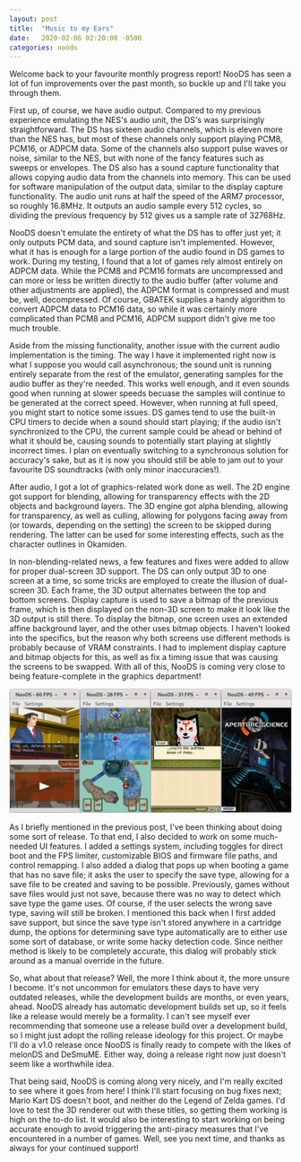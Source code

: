 ```yaml
---
layout: post
title:  "Music to my Ears"
date:   2020-02-06 02:20:00 -0500
categories: noods
---
```


Welcome back to your favourite monthly progress report! NooDS has seen a lot of fun improvements over the past month, so buckle up and I'll take you through them.

First up, of course, we have audio output. Compared to my previous experience emulating the NES's audio unit, the DS's was surprisingly straightforward. The DS has sixteen audio channels, which is eleven more than the NES has, but most of these channels only support playing PCM8, PCM16, or ADPCM data. Some of the channels also support pulse waves or noise, similar to the NES, but with none of the fancy features such as sweeps or envelopes. The DS also has a sound capture functionality that allows copying audio data from the channels into memory. This can be used for software manipulation of the output data, similar to the display capture functionality. The audio unit runs at half the speed of the ARM7 processor, so roughly 16.8MHz. It outputs an audio sample every 512 cycles, so dividing the previous frequency by 512 gives us a sample rate of 32768Hz.

NooDS doesn't emulate the entirety of what the DS has to offer just yet; it only outputs PCM data, and sound capture isn't implemented. However, what it has is enough for a large portion of the audio found in DS games to work. During my testing, I found that a lot of games rely almost entirely on ADPCM data. While the PCM8 and PCM16 formats are uncompressed and can more or less be written directly to the audio buffer (after volume and other adjustments are applied), the ADPCM format is compressed and must be, well, decompressed. Of course, GBATEK supplies a handy algorithm to convert ADPCM data to PCM16 data, so while it was certainly more complicated than PCM8 and PCM16, ADPCM support didn't give me too much trouble.

Aside from the missing functionality, another issue with the current audio implementation is the timing. The way I have it implemented right now is what I suppose you would call asynchronous; the sound unit is running entirely separate from the rest of the emulator, generating samples for the audio buffer as they're needed. This works well enough, and it even sounds good when running at slower speeds becuase the samples will continue to be generated at the correct speed. However, when running at full speed, you might start to notice some issues. DS games tend to use the built-in CPU timers to decide when a sound should start playing; if the audio isn't synchronized to the CPU, the current sample could be ahead or behind of what it should be, causing sounds to potentially start playing at slightly incorrect times. I plan on eventually switching to a synchronous solution for accuracy's sake, but as it is now you should still be able to jam out to your favourite DS soundtracks (with only minor inaccuracies!).

After audio, I got a lot of graphics-related work done as well. The 2D engine got support for blending, allowing for transparency effects with the 2D objects and background layers. The 3D engine got alpha blending, allowing for transparency, as well as culling, allowing for polygons facing away from (or towards, depending on the setting) the screen to be skipped during rendering. The latter can be used for some interesting effects, such as the character outlines in Okamiden.

In non-blending-related news, a few features and fixes were added to allow for proper dual-screen 3D support. The DS can only output 3D to one screen at a time, so some tricks are employed to create the illusion of dual-screen 3D. Each frame, the 3D output alternates between the top and bottom screens. Display capture is used to save a bitmap of the previous frame, which is then displayed on the non-3D screen to make it look like the 3D output is still there. To display the bitmap, one screen uses an extended affine background layer, and the other uses bitmap objects. I haven't looked into the specifics, but the reason why both screens use different methods is probably because of VRAM constraints. I had to implement display capture and bitmap objects for this, as well as fix a timing issue that was causing the screens to be swapped. With all of this, NooDS is coming very close to being feature-complete in the graphics department!

![Various games rendering better](/images/blog/2020-02-06/1.png)

As I briefly mentioned in the previous post, I've been thinking about doing some sort of release. To that end, I also decided to work on some much-needed UI features. I added a settings system, including toggles for direct boot and the FPS limiter, customizable BIOS and firmware file paths, and control remapping. I also added a dialog that pops up when booting a game that has no save file; it asks the user to specify the save type, allowing for a save file to be created and saving to be possible. Previously, games without save files would just not save, because there was no way to detect which save type the game uses. Of course, if the user selects the wrong save type, saving will still be broken. I mentioned this back when I first added save support, but since the save type isn't stored anywhere in a cartridge dump, the options for determining save type automatically are to either use some sort of database, or write some hacky detection code. Since neither method is likely to be completely accurate, this dialog will probably stick around as a manual override in the future.

So, what about that release? Well, the more I think about it, the more unsure I become. It's not uncommon for emulators these days to have very outdated releases, while the development builds are months, or even years, ahead. NooDS already has automatic development builds set up, so it feels like a release would merely be a formality. I can't see myself ever recommending that someone use a release build over a development build, so I might just adopt the rolling release ideology for this project. Or maybe I'll do a v1.0 release once NooDS is finally ready to compete with the likes of melonDS and DeSmuME. Either way, doing a release right now just doesn't seem like a worthwhile idea.

That being said, NooDS is coming along very nicely, and I'm really excited to see where it goes from here! I think I'll start focusing on bug fixes next; Mario Kart DS doesn't boot, and neither do the Legend of Zelda games. I'd love to test the 3D renderer out with these titles, so getting them working is high on the to-do list. It would also be interesting to start working on being accurate enough to avoid triggering the anti-piracy measures that I've encountered in a number of games. Well, see you next time, and thanks as always for your continued support!
